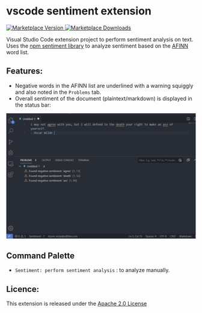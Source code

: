 # vscode sentiment extension
 [![Marketplace Version](https://img.shields.io/vscode-marketplace/v/mziyabo.vscode-sentiment.svg) ![Marketplace Downloads](https://img.shields.io/vscode-marketplace/d/mziyabo.vscode-sentiment.svg)](https://marketplace.visualstudio.com/items?itemName=mziyabo.vscode-sentiment) 
 
Visual Studio Code extension project to perform sentiment analysis on text. Uses the [npm sentiment library](https://www.npmjs.com/package/sentiment) to analyze sentiment based on the [AFINN](http://www2.imm.dtu.dk/pubdb/views/edoc_download.php/6006/pdf/imm6006.pdf) word list.

## Features:

- Negative words in the AFINN list are underlined with a warning squiggly and also noted in the `Problems` tab. 
- Overall sentiment of the document (plaintext/markdown) is displayed in the status bar:

![Overview](./resources/marketplace/vscode-sentiment-feature.PNG)

## Command Palette
- `Sentiment: perform sentiment analysis` : to analyze manually.

## Licence:
This extension is released under the [Apache 2.0 License](https://www.apache.org/licenses/LICENSE-2.0)